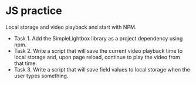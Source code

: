 # JS practice

Local storage and video playback and start with NPM.

- Task 1. Add the SimpleLightbox library as a project dependency using npm.
- Task 2. Write a script that will save the current video playback time to local storage and, upon
  page reload, continue to play the video from that time.
- Task 3. Write a script that will save field values to local storage when the user types something.
